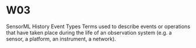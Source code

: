 # W03
SensorML History Event Types
Terms used to describe events or operations that have taken place during the life of an observation system (e.g. a sensor, a platform, an instrument, a network).
